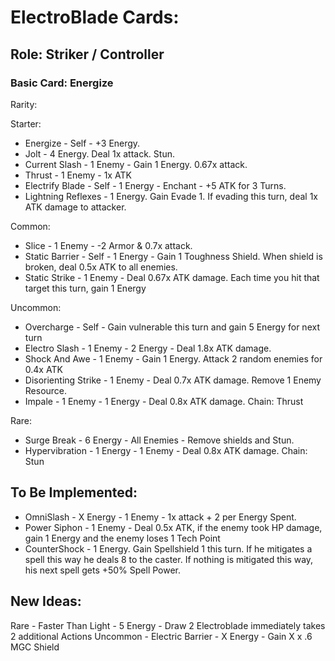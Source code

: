 # ElectroBlade Cards:

## Role: Striker / Controller

### Basic Card: Energize

Rarity:

Starter:
- Energize - Self - +3 Energy.
- Jolt - 4 Energy. Deal 1x attack. Stun.
- Current Slash - 1 Enemy - Gain 1 Energy. 0.67x attack.
- Thrust - 1 Enemy - 1x ATK
- Electrify Blade - Self - 1 Energy - Enchant - +5 ATK for 3 Turns. 
- Lightning Reflexes - 1 Energy. Gain Evade 1. If evading this turn, deal 1x ATK damage to attacker.

Common:
- Slice - 1 Enemy - -2 Armor & 0.7x attack.
- Static Barrier - Self - 1 Energy - Gain 1 Toughness Shield. When shield is broken, deal 0.5x ATK to all enemies.
- Static Strike - 1 Enemy - Deal 0.67x ATK damage. Each time you hit that target this turn, gain 1 Energy

Uncommon:
- Overcharge - Self - Gain vulnerable this turn and gain 5 Energy for next turn
- Electro Slash - 1 Enemy - 2 Energy - Deal 1.8x ATK damage.
- Shock And Awe - 1 Enemy - Gain 1 Energy. Attack 2 random enemies for 0.4x ATK
- Disorienting Strike - 1 Enemy - Deal 0.7x ATK damage. Remove 1 Enemy Resource.
- Impale - 1 Enemy - 1 Energy - Deal 0.8x ATK damage. Chain: Thrust

Rare:
- Surge Break - 6 Energy - All Enemies - Remove shields and Stun.
- Hypervibration - 1 Energy - 1 Enemy - Deal 0.8x ATK damage. Chain: Stun

## To Be Implemented:
- OmniSlash - X Energy - 1 Enemy - 1x attack + 2 per Energy Spent.
- Power Siphon - 1 Enemy - Deal 0.5x ATK, if the enemy took HP damage, gain 1 Energy and the enemy loses 1 Tech Point 
- CounterShock - 1 Energy. Gain Spellshield 1 this turn. If he mitigates a spell this way he deals 8 to the caster. If nothing is mitigated this way, his next spell gets +50% Spell Power.

## New Ideas:

Rare - Faster Than Light - 5 Energy - Draw 2 Electroblade immediately takes 2 additional Actions
Uncommon - Electric Barrier - X Energy - Gain X x .6 MGC Shield 
